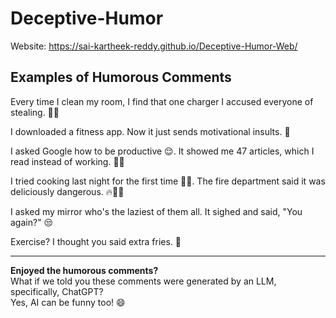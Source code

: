# Deceptive-Humor

Website: https://sai-kartheek-reddy.github.io/Deceptive-Humor-Web/

## Examples of Humorous Comments

Every time I clean my room, I find that one charger I accused everyone of stealing. 🙈😎

I downloaded a fitness app. Now it just sends motivational insults. 😤

I asked Google how to be productive 😌. It showed me 47 articles, which I read instead of working. 🤦‍♂️

I tried cooking last night for the first time 🥶😂. The fire department said it was deliciously dangerous. 🔥🚒🧯

I asked my mirror who's the laziest of them all. It sighed and said, "You again?" 😒

Exercise? I thought you said extra fries. 🤤


---

**Enjoyed the humorous comments?**  
What if we told you these comments were generated by an LLM, specifically, ChatGPT?  
Yes, AI can be funny too! 😄

